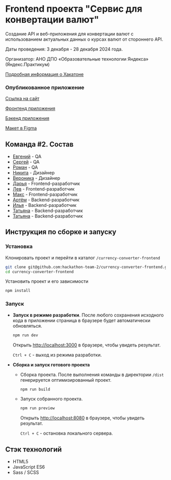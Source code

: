 # Frontend проекта "Сервис для конвертации валют"

Создание API и веб-приложения для конвертации валют с использованием актуальных данных о курсах валют от стороннего API.

Даты проведения: 3 декабря - 28 декабря 2024 года.

Организатор: АНО ДПО «Образовательные технологии Яндекса» (Яндекс.Практикум)

[Подробная информация о Хакатоне](https://docs.google.com/document/d/1nQz2IvNutPv28m0HGASbrWm13tV1RCPeAaySq19uk1w/edit?tab=t.0)

### Опубликованное приложение

[Ссылка на сайт](https://currency-converter-team2.vercel.app/)

[Фронтенд приложения](https://github.com/hackathon-team-2/currency-converter-frontend)

[Бэкенд приложения](https://github.com/hackathon-team-2/currency-converter-backend)

[Макет в Figma](https://www.figma.com/design/PHxF5BGFK2kv0NvCDQu1xE/%D0%9A%D0%BE%D0%BD%D0%B2%D0%B5%D1%80%D1%82%D0%B5%D1%80?node-id=1-3&t=hhRhzISQrox11Nxz-0)

## Команда #2. Состав

- [Евгений](https://t.me/E_Melnyk88) - QA
- [Сергей](https://t.me/SergueyQAengineer) - QA
- [Роман](https://t.me/r0meo_1) - QA
- [Никита](https://t.me/usermemme) - Дизайнер
- [Вероника](https://t.me/veronikagrineva) - Дизайнер
- [Дарья](https://t.me/darht_vadr) - Frontend-разработчик
- [Лев](https://t.me/LaskaYolo) - Frontend-разработчик
- [Макс](https://t.me/MaxRMNK) - Frontend-разработчик
- [Артём](https://t.me/artemmikh) - Backend-разработчик
- [Илья](https://t.me/Weddell_Den) - Backend-разработчик
- [Татьяна](https://t.me/tbelyashnikova) - Backend-разработчик
- [Татьяна](https://t.me/tatiana_ssharova) - Backend-разработчик

## Инструкция по сборке и запуску

### Установка

Клонировать проект и перейти в каталог `/currency-converter-frontend`

```bash
git clone git@github.com:hackathon-team-2/currency-converter-frontend.git
cd currency-converter-frontend
```

Установить проект и его зависимости

```bash
npm install
```

### Запуск

* **Запуск в режиме разработки**. После любого сохранения исходного кода в приложении страница в браузере будет автоматически обновляться.

  ```bash
  npm run dev
  ```

  Открыть [http://localhost:3000](http://localhost:3000) в браузере, чтобы увидеть результат.

  `Ctrl + C` - выход из режима разработки.

* **Сборка и запуск готового проекта**
  
  - Сборка проекта. После выполнения команды в директории `/dist` генерируется оптимизированный проект.

    ```bash
    npm run build
    ```

  - Запуск собранного проекта.

    ```bash
    npm run preview
    ```

    Открыть [http://localhost:8080](http://localhost:8080) в браузере, чтобы увидеть результат.

    `Ctrl + C` - остановка локального сервера.

## Стэк технологий

- HTML5
- JavaScript ES6
- Sass / SCSS
